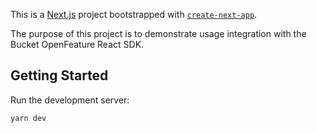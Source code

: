 This is a [Next.js](https://nextjs.org/) project bootstrapped with [`create-next-app`](https://github.com/vercel/next.js/tree/canary/packages/create-next-app).

The purpose of this project is to demonstrate usage integration with the Bucket OpenFeature React SDK.

## Getting Started

Run the development server:

```bash
yarn dev
```
